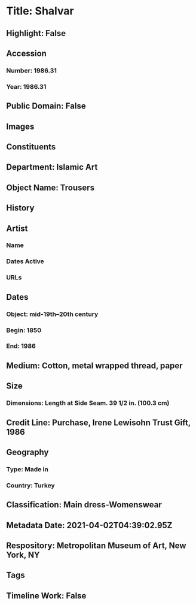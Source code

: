 # Title: Shalvar
## Highlight: False
## Accession
### Number: 1986.31
### Year: 1986.31
## Public Domain: False
## Images
## Constituents
## Department: Islamic Art
## Object Name: Trousers
## History
## Artist
### Name
### Dates Active
### URLs
## Dates
### Object: mid-19th–20th century
### Begin: 1850
### End: 1986
## Medium: Cotton, metal wrapped thread, paper
## Size
### Dimensions: Length at Side Seam. 39 1/2 in. (100.3 cm)
## Credit Line: Purchase, Irene Lewisohn Trust Gift, 1986
## Geography
### Type: Made in
### Country: Turkey
## Classification: Main dress-Womenswear
## Metadata Date: 2021-04-02T04:39:02.95Z
## Respository: Metropolitan Museum of Art, New York, NY
## Tags
## Timeline Work: False